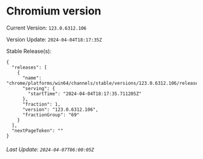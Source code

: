 # Chromium version

Current Version: `123.0.6312.106`

Version Update: `2024-04-04T18:17:35Z`

Stable Release(s):
```
{
  "releases": [
    {
      "name": "chrome/platforms/win64/channels/stable/versions/123.0.6312.106/releases/1712254655",
      "serving": {
        "startTime": "2024-04-04T18:17:35.711205Z"
      },
      "fraction": 1,
      "version": "123.0.6312.106",
      "fractionGroup": "69"
    }
  ],
  "nextPageToken": ""
}
```

###### Last Update: `2024-04-07T06:00:05Z`
        